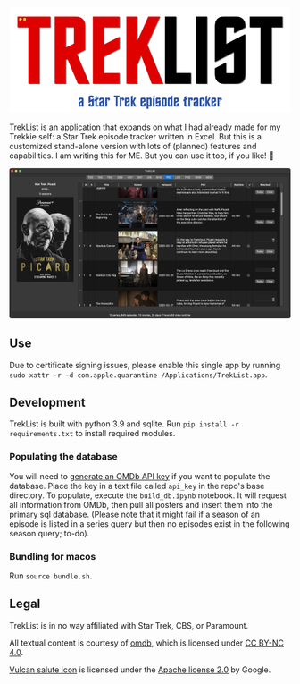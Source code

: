 ![TrekList](./imgs/logo.png)

TrekList is an application that expands on what I had already made for my Trekkie self: a Star Trek episode tracker written in Excel. But this is a customized stand-alone version with lots of (planned) features and capabilities. I am writing this for ME. But you can use it too, if you like! :vulcan_salute:

![TrekList Screenshot](./imgs/screenshot.png)

## Use

Due to certificate signing issues, please enable this single app by running `sudo xattr -r -d com.apple.quarantine /Applications/TrekList.app`.

## Development

TrekList is built with python 3.9 and sqlite. Run `pip install -r requirements.txt` to install required modules.

### Populating the database

You will need to [generate an OMDb API key](https://www.omdbapi.com/apikey.aspx) if you want to populate the database. Place the key in a text file called `api_key` in the repo's base directory. To populate, execute the `build_db.ipynb` notebook. It will request all information from OMDb, then pull all posters and insert them into the primary sql database. (Please note that it might fail if a season of an episode is listed in a series query but then no episodes exist in the following season query; to-do).

### Bundling for macos

Run `source bundle.sh`.

## Legal

TrekList is in no way affiliated with Star Trek, CBS, or Paramount.

All textual content is courtesy of [omdb](https://www.omdbapi.com), which is licensed under [CC BY-NC 4.0](https://creativecommons.org/licenses/by-nc/4.0/).

[Vulcan salute icon](https://iconduck.com/sets/noto-emoji-by-google) is licensed under the [Apache license 2.0](https://www.apache.org/licenses/LICENSE-2.0) by Google.